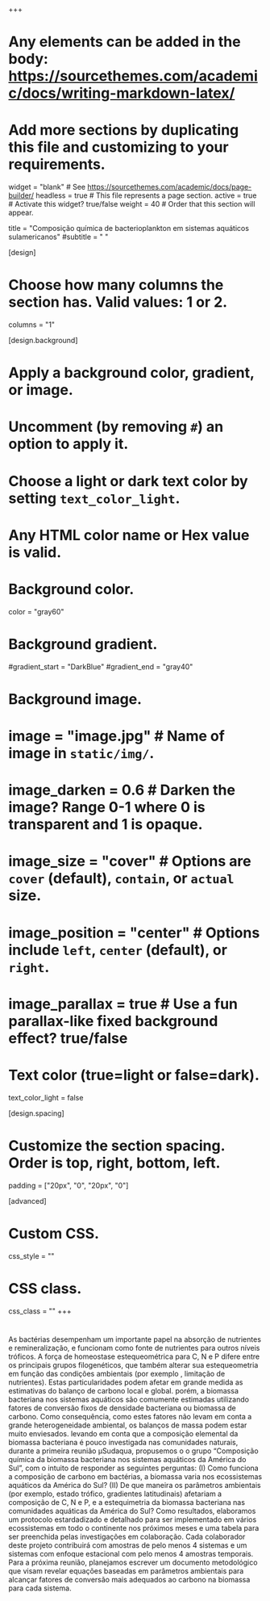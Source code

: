 +++
# Any elements can be added in the body: https://sourcethemes.com/academic/docs/writing-markdown-latex/
# Add more sections by duplicating this file and customizing to your requirements.

widget = "blank"  # See https://sourcethemes.com/academic/docs/page-builder/
headless = true  # This file represents a page section.
active = true  # Activate this widget? true/false
weight = 40 # Order that this section will appear.


title = "Composição química de bacterioplankton em sistemas aquáticos sulamericanos"
#subtitle = " "

[design]
  # Choose how many columns the section has. Valid values: 1 or 2.
  columns = "1"

[design.background]
  # Apply a background color, gradient, or image.
  #   Uncomment (by removing `#`) an option to apply it.
  #   Choose a light or dark text color by setting `text_color_light`.
  #   Any HTML color name or Hex value is valid.

  # Background color.
   color = "gray60"
  
  # Background gradient.
  #gradient_start = "DarkBlue"
  #gradient_end = "gray40"
  
  # Background image.
  # image = "image.jpg"  # Name of image in `static/img/`.
  # image_darken = 0.6  # Darken the image? Range 0-1 where 0 is transparent and 1 is opaque.
  # image_size = "cover"  #  Options are `cover` (default), `contain`, or `actual` size.
  # image_position = "center"  # Options include `left`, `center` (default), or `right`.
  # image_parallax = true  # Use a fun parallax-like fixed background effect? true/false
  
  # Text color (true=light or false=dark).
  text_color_light = false

[design.spacing]
  # Customize the section spacing. Order is top, right, bottom, left.
  padding = ["20px", "0", "20px", "0"]

[advanced]
 # Custom CSS. 
 css_style = ""
 
 # CSS class.
 css_class = ""
+++
#


As bactérias desempenham um importante papel na absorção de nutrientes e remineralização, e funcionam como fonte de nutrientes para outros níveis tróficos. A força de homeostase estequeométrica para C, N e P difere entre os principais grupos filogenéticos, que também alterar sua estequeometria em função das condições ambientais (por exemplo , limitação de nutrientes). Estas particularidades podem afetar em grande medida as estimativas do balanço de carbono local e global. porém, a biomassa bacteriana nos sistemas aquáticos são comumente estimadas utilizando fatores de conversão fixos de densidade bacteriana ou biomassa de carbono. Como consequência, como estes fatores não levam em conta a grande heterogeneidade ambiental, os balanços de massa podem estar muito enviesados. levando em conta que a composição elemental da biomassa bacteriana é pouco investigada nas comunidades naturais, durante a primeira reunião μSudaqua, propusemos o o grupo “Composição química da biomassa bacteriana nos sistemas aquáticos da América do Sul”, com o intuito de responder as seguintes perguntas: (I) Como funciona a composição de carbono em bactérias, a biomassa varia nos ecossistemas aquáticos da América do Sul? (II) De que maneira os parâmetros ambientais (por exemplo, estado trófico, gradientes latitudinais) afetariam a composição de C, N e P, e a estequimetria da biomassa bacteriana nas comunidades aquáticas da América do Sul? Como resultados, elaboramos um protocolo estardadizado e detalhado para ser implementado em vários ecossistemas em todo o continente nos próximos meses e uma tabela para ser preenchida pelas investigações em colaboração. Cada colaborador deste projeto contribuirá com amostras de pelo menos 4 sistemas e um sistemas com enfoque estacional com pelo menos 4 amostras temporais. Para a próxima reunião, planejamos escrever um documento metodológico que visam revelar equações baseadas em parâmetros ambientais para alcançar fatores de conversão mais adequados ao carbono na biomassa para cada sistema.